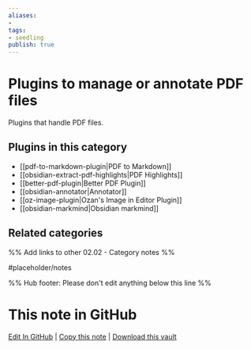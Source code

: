 ```yaml
---
aliases:
- 
tags: 
- seedling 
publish: true
---
```



# Plugins to manage or annotate PDF files

Plugins that handle PDF files.

## Plugins in this category

- [[pdf-to-markdown-plugin|PDF to Markdown]]
- [[obsidian-extract-pdf-highlights|PDF Highlights]]
- [[better-pdf-plugin|Better PDF Plugin]]
- [[obsidian-annotator|Annotator]]
- [[oz-image-plugin|Ozan's Image in Editor Plugin]]
- [[obsidian-markmind|Obsidian markmind]]

## Related categories

%% Add links to other 02.02 - Category notes %%

#placeholder/notes

%% Hub footer: Please don't edit anything below this line %%

# This note in GitHub

<span class="git-footer">[Edit In GitHub](https://github.dev/obsidian-community/obsidian-hub/blob/main/02%20-%20Community%20Expansions/02.01%20Plugins%20by%20Category/Plugins%20to%20manage%20or%20annotate%20PDF%20files.md "git-hub-edit-note") | [Copy this note](https://raw.githubusercontent.com/obsidian-community/obsidian-hub/main/02%20-%20Community%20Expansions/02.01%20Plugins%20by%20Category/Plugins%20to%20manage%20or%20annotate%20PDF%20files.md "git-hub-copy-note") | [Download this vault](https://github.com/obsidian-community/obsidian-hub/archive/refs/heads/main.zip "git-hub-download-vault") </span>